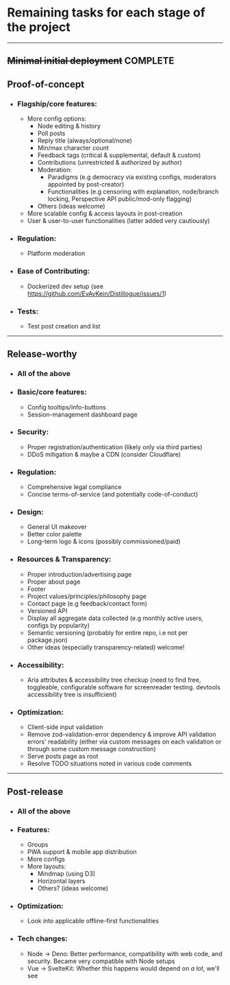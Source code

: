 # Remaining tasks for each stage of the project

<hr>

## ~~Minimal initial deployment~~ COMPLETE

## Proof-of-concept

- ### Flagship/core features:
  - More config options:
    - Node editing & history
    - Poll posts
    - Reply title (always/optional/none)
    - Min/max character count
    - Feedback tags (critical & supplemental, default & custom)
    - Contributions (unrestricted & authorized by author)
    - Moderation:
      - Paradigms (e.g democracy via existing configs, moderators appointed by post-creator)
      - Functionalities (e.g censoring with explanation, node/branch locking, Perspective API public/mod-only flagging)
    - Others (ideas welcome)
  - More scalable config & access layouts in post-creation
  - User & user-to-user functionalities (latter added very cautiously)
- ### Regulation:
  - Platform moderation
- ### Ease of Contributing:
  - Dockerized dev setup (see https://github.com/EvAvKein/Distillogue/issues/1)
- ### Tests:
  - Test post creation and list

<hr>

## Release-worthy

- ### All of the above
- ### Basic/core features:
  - Config tooltips/info-buttons
  - Session-management dashboard page
- ### Security:
  - Proper registration/authentication (likely only via third parties)
  - DDoS mitigation & maybe a CDN (consider Cloudflare)
- ### Regulation:
  - Comprehensive legal compliance
  - Concise terms-of-service (and potentially code-of-conduct)
- ### Design:
  - General UI makeover
  - Better color palette
  - Long-term logo & icons (possibly commissioned/paid)
- ### Resources & Transparency:
  - Proper introduction/advertising page
  - Proper about page
  - Footer
  - Project values/principles/philosophy page
  - Contact page (e.g feedback/contact form)
  - Versioned API
  - Display all aggregate data collected (e.g monthly active users, configs by popularity)
  - Semantic versioning (probably for entire repo, i.e not per package.json)
  - Other ideas (especially transparency-related) welcome!
- ### Accessibility:
  - Aria attributes & accessibility tree checkup (need to find free, toggleable, configurable software for screenreader testing. devtools accessibility tree is insufficient)
- ### Optimization:
  - Client-side input validation
  - Remove zod-validation-error dependency & improve API validation errors' readability (either via custom messages on each validation or through some custom message construction)
  - Serve posts page as root
  - Resolve TODO situations noted in various code comments

<hr>

## Post-release

- ### All of the above
- ### Features:
  - Groups
  - PWA support & mobile app distribution
  - More configs
  - More layouts:
    - Mindmap (using D3)
    - Horizontal layers
    - Others? (ideas welcome)
- ### Optimization:
  - Look into applicable offline-first functionalities
- ### Tech changes:
  - Node -> Deno: Better performance, compatibility with web code, and security. Became very compatible with Node setups
  - Vue -> SvelteKit: Whether this happens would depend on _a lot_, we'll see
